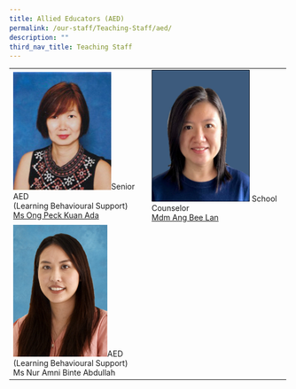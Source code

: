 ```yaml
---
title: Allied Educators (AED)
permalink: /our-staff/Teaching-Staff/aed/
description: ""
third_nav_title: Teaching Staff
---
```

<table style="undefined;table-layout: fixed; width: 500px" class="tg">
<colgroup>
<col style="width: 250px">
<col style="width: 250px">
</colgroup>
<tbody>
  <tr>
    <td class="tg-wa1i"><img style="width:75%" src="/images/aed1.jpeg">Senior AED<br>(Learning Behavioural Support)<br><a href="mailto:ong_peck_kuan@schools.gov.sg">Ms Ong Peck Kuan Ada</a></td>
    <td class="tg-wa1i"><img style="width:75%" src="/images/Mdm%20Ang%20Bee%20Lan%201.jpeg">
			School Counselor<br>
			<a target="" href="mailto:ang_bee_lan@schools.gov.sg">Mdm Ang Bee Lan</a></td>
  </tr>
  <tr>
    <td colspan="2" class="tg-wa1i"><img style="width:35%" src="/images/aed3.jpeg">AED<br>(Learning Behavioural Support)<br><a class="<a href=">Ms Nur Amni Binte Abdullah</a></td>
  </tr>
</tbody>
</table>